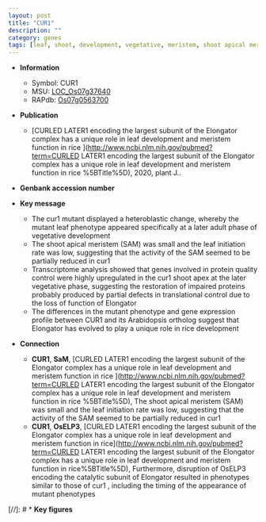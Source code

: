 ```yaml
---
layout: post
title: "CUR1"
description: ""
category: genes
tags: [leaf, shoot, development, vegetative, meristem, shoot apical meristem, quality]
---
```


* **Information**  
    + Symbol: CUR1  
    + MSU: [LOC_Os07g37640](http://rice.plantbiology.msu.edu/cgi-bin/ORF_infopage.cgi?orf=LOC_Os07g37640)  
    + RAPdb: [Os07g0563700](http://rapdb.dna.affrc.go.jp/viewer/gbrowse_details/irgsp1?name=Os07g0563700)  

* **Publication**  
    + [CURLED LATER1 encoding the largest subunit of the Elongator complex has a unique role in leaf development and meristem function in rice ](http://www.ncbi.nlm.nih.gov/pubmed?term=CURLED LATER1 encoding the largest subunit of the Elongator complex has a unique role in leaf development and meristem function in rice %5BTitle%5D), 2020, plant J..

* **Genbank accession number**  

* **Key message**  
    + The cur1 mutant displayed a heteroblastic change, whereby the mutant leaf phenotype appeared specifically at a later adult phase of vegetative development
    + The shoot apical meristem (SAM) was small and the leaf initiation rate was low, suggesting that the activity of the SAM seemed to be partially reduced in cur1
    + Transcriptome analysis showed that genes involved in protein quality control were highly upregulated in the cur1 shoot apex at the later vegetative phase, suggesting the restoration of impaired proteins probably produced by partial defects in translational control due to the loss of function of Elongator
    + The differences in the mutant phenotype and gene expression profile between CUR1 and its Arabidopsis ortholog suggest that Elongator has evolved to play a unique role in rice development

* **Connection**  
    + __CUR1__, __SaM__, [CURLED LATER1 encoding the largest subunit of the Elongator complex has a unique role in leaf development and meristem function in rice ](http://www.ncbi.nlm.nih.gov/pubmed?term=CURLED LATER1 encoding the largest subunit of the Elongator complex has a unique role in leaf development and meristem function in rice %5BTitle%5D),  The shoot apical meristem (SAM) was small and the leaf initiation rate was low, suggesting that the activity of the SAM seemed to be partially reduced in cur1
    + __CUR1__, __OsELP3__, [CURLED LATER1 encoding the largest subunit of the Elongator complex has a unique role in leaf development and meristem function in rice](http://www.ncbi.nlm.nih.gov/pubmed?term=CURLED LATER1 encoding the largest subunit of the Elongator complex has a unique role in leaf development and meristem function in rice%5BTitle%5D),  Furthermore, disruption of OsELP3 encoding the catalytic subunit of Elongator resulted in phenotypes similar to those of cur1 , including the timing of the appearance of mutant phenotypes

[//]: # * **Key figures**  



